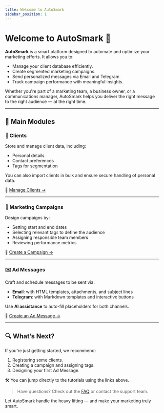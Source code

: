 ```yaml
---
title: Welcome to AutoSmark
sidebar_position: 1
---
```


# Welcome to AutoSmark 🚀

**AutoSmark** is a smart platform designed to automate and optimize your marketing efforts. It allows you to:

- Manage your client database efficiently.
- Create segmented marketing campaigns.
- Send personalized messages via Email and Telegram.
- Track campaign performance with meaningful insights.

Whether you're part of a marketing team, a business owner, or a communications manager, AutoSmark helps you deliver the right message to the right audience — at the right time.

---

## 🧩 Main Modules

### 👥 Clients

Store and manage client data, including:

- Personal details
- Contact preferences
- Tags for segmentation

You can also import clients in bulk and ensure secure handling of personal data.

📖 [Manage Clients →](clients/register)

---

### 📣 Marketing Campaigns

Design campaigns by:

- Setting start and end dates
- Selecting relevant tags to define the audience
- Assigning responsible team members
- Reviewing performance metrics

📖 [Create a Campaign →](marketingCampaigns/create)

---

### ✉️ Ad Messages

Craft and schedule messages to be sent via:

- **Email**: with HTML templates, attachments, and subject lines
- **Telegram**: with Markdown templates and interactive buttons

Use **AI assistance** to auto-fill placeholders for both channels.

📖 [Create an Ad Message →](adMessages/send)

---

## 🔍 What’s Next?

If you're just getting started, we recommend:

1. Registering some clients.
2. Creating a campaign and assigning tags.
3. Designing your first Ad Message.

🛠 You can jump directly to the tutorials using the links above.

> Have questions? Check out the [FAQ](faq/common-questions) or contact the support team.

Let AutoSmark handle the heavy lifting — and make your marketing truly smart.